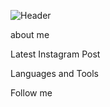 ![Header](https://github.com/WhiteRichMan/WhiteRichMan/blob/main/assets/infitity.gif)

about me

Latest Instagram Post

Languages and Tools

Follow me 